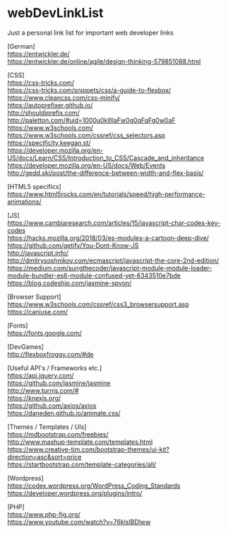 # webDevLinkList
Just a personal link list for important web developer links

[German] <br>
https://entwickler.de/ <br>
https://entwickler.de/online/agile/design-thinking-579851088.html <br>

[CSS]<br>
https://css-tricks.com/ <br>
https://css-tricks.com/snippets/css/a-guide-to-flexbox/ <br>
https://www.cleancss.com/css-minify/ <br>
https://autoprefixer.github.io/ <br>
http://shouldiprefix.com/ <br>
http://paletton.com/#uid=1000u0kllllaFw0g0qFqFg0w0aF <br>
https://www.w3schools.com/ <br>
https://www.w3schools.com/cssref/css_selectors.asp <br>
https://specificity.keegan.st/ <br>
https://developer.mozilla.org/en-US/docs/Learn/CSS/Introduction_to_CSS/Cascade_and_inheritance <br>
https://developer.mozilla.org/en-US/docs/Web/Events <br>
http://gedd.ski/post/the-difference-between-width-and-flex-basis/ <br>

[HTML5 specifics]<br>
https://www.html5rocks.com/en/tutorials/speed/high-performance-animations/ <br>

[JS]<br>
https://www.cambiaresearch.com/articles/15/javascript-char-codes-key-codes <br>
https://hacks.mozilla.org/2018/03/es-modules-a-cartoon-deep-dive/ <br>
https://github.com/getify/You-Dont-Know-JS <br>
http://javascript.info/ <br>
http://dmitrysoshnikov.com/ecmascript/javascript-the-core-2nd-edition/ <br>
https://medium.com/sungthecoder/javascript-module-module-loader-module-bundler-es6-module-confused-yet-6343510e7bde <br>
https://blog.codeship.com/jasmine-spyon/ <br>

[Browser Support]<br>
https://www.w3schools.com/cssref/css3_browsersupport.asp <br>
https://caniuse.com/ <br>

[Fonts]<br>
https://fonts.google.com/ <br>

[DevGames]<br>
http://flexboxfroggy.com/#de <br>

[Useful API's / Frameworks etc.] <br>
https://api.jquery.com/ <br>
https://github.com/jasmine/jasmine <br>
http://www.turnjs.com/# <br>
https://knexjs.org/ <br>
https://github.com/axios/axios <br>
https://daneden.github.io/animate.css/ <br>

[Themes / Templates / UIs]<br>
https://mdbootstrap.com/freebies/ <br>
http://www.mashup-template.com/templates.html <br>
https://www.creative-tim.com/bootstrap-themes/ui-kit?direction=asc&sort=price <br>
https://startbootstrap.com/template-categories/all/ <br>

[Wordpress]<br>
https://codex.wordpress.org/WordPress_Coding_Standards <br>
https://developer.wordpress.org/plugins/intro/ <br>

[PHP]<br>
https://www.php-fig.org/ <br>
https://www.youtube.com/watch?v=76klsIBDlww <br>
